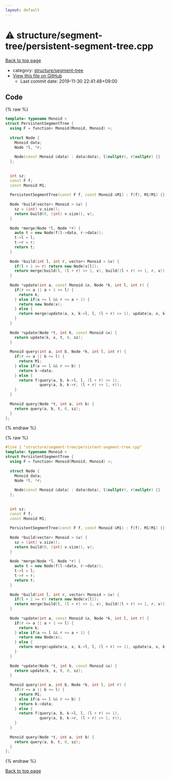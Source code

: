 ```yaml
---
layout: default
---
```


<!-- mathjax config similar to math.stackexchange -->
<script type="text/javascript" async
  src="https://cdnjs.cloudflare.com/ajax/libs/mathjax/2.7.5/MathJax.js?config=TeX-MML-AM_CHTML">
</script>
<script type="text/x-mathjax-config">
  MathJax.Hub.Config({
    TeX: { equationNumbers: { autoNumber: "AMS" }},
    tex2jax: {
      inlineMath: [ ['$','$'] ],
      processEscapes: true
    },
    "HTML-CSS": { matchFontHeight: false },
    displayAlign: "left",
    displayIndent: "2em"
  });
</script>

<script type="text/javascript" src="https://cdnjs.cloudflare.com/ajax/libs/jquery/3.4.1/jquery.min.js"></script>
<script src="https://cdn.jsdelivr.net/npm/jquery-balloon-js@1.1.2/jquery.balloon.min.js" integrity="sha256-ZEYs9VrgAeNuPvs15E39OsyOJaIkXEEt10fzxJ20+2I=" crossorigin="anonymous"></script>
<script type="text/javascript" src="../../../assets/js/copy-button.js"></script>
<link rel="stylesheet" href="../../../assets/css/copy-button.css" />


# :warning: structure/segment-tree/persistent-segment-tree.cpp

<a href="../../../index.html">Back to top page</a>

* category: <a href="../../../index.html#bd066fce418dc5d58690e9bbe0a7a21f">structure/segment-tree</a>
* <a href="{{ site.github.repository_url }}/blob/master/structure/segment-tree/persistent-segment-tree.cpp">View this file on GitHub</a>
    - Last commit date: 2019-11-30 22:41:48+09:00




## Code

<a id="unbundled"></a>
{% raw %}
```cpp
template< typename Monoid >
struct PersistentSegmentTree {
  using F = function< Monoid(Monoid, Monoid) >;
 
  struct Node {
    Monoid data;
    Node *l, *r;
 
    Node(const Monoid &data) : data(data), l(nullptr), r(nullptr) {}
  };
 
 
  int sz;
  const F f;
  const Monoid M1;
 
  PersistentSegmentTree(const F f, const Monoid &M1) : f(f), M1(M1) {}
 
  Node *build(vector< Monoid > &v) {
    sz = (int) v.size();
    return build(0, (int) v.size(), v);
  }
 
  Node *merge(Node *l, Node *r) {
    auto t = new Node(f(l->data, r->data));
    t->l = l;
    t->r = r;
    return t;
  }
 
  Node *build(int l, int r, vector< Monoid > &v) {
    if(l + 1 >= r) return new Node(v[l]);
    return merge(build(l, (l + r) >> 1, v), build((l + r) >> 1, r, v));
  }
 
  Node *update(int a, const Monoid &x, Node *k, int l, int r) {
    if(r <= a || a + 1 <= l) {
      return k;
    } else if(a <= l && r <= a + 1) {
      return new Node(x);
    } else {
      return merge(update(a, x, k->l, l, (l + r) >> 1), update(a, x, k->r, (l + r) >> 1, r));
    }
  }
 
  Node *update(Node *t, int k, const Monoid &x) {
    return update(k, x, t, 0, sz);
  }
 
  Monoid query(int a, int b, Node *k, int l, int r) {
    if(r <= a || b <= l) {
      return M1;
    } else if(a <= l && r <= b) {
      return k->data;
    } else {
      return f(query(a, b, k->l, l, (l + r) >> 1),
               query(a, b, k->r, (l + r) >> 1, r));
    }
  }
 
  Monoid query(Node *t, int a, int b) {
    return query(a, b, t, 0, sz);
  }
};

```
{% endraw %}

<a id="bundled"></a>
{% raw %}
```cpp
#line 1 "structure/segment-tree/persistent-segment-tree.cpp"
template< typename Monoid >
struct PersistentSegmentTree {
  using F = function< Monoid(Monoid, Monoid) >;
 
  struct Node {
    Monoid data;
    Node *l, *r;
 
    Node(const Monoid &data) : data(data), l(nullptr), r(nullptr) {}
  };
 
 
  int sz;
  const F f;
  const Monoid M1;
 
  PersistentSegmentTree(const F f, const Monoid &M1) : f(f), M1(M1) {}
 
  Node *build(vector< Monoid > &v) {
    sz = (int) v.size();
    return build(0, (int) v.size(), v);
  }
 
  Node *merge(Node *l, Node *r) {
    auto t = new Node(f(l->data, r->data));
    t->l = l;
    t->r = r;
    return t;
  }
 
  Node *build(int l, int r, vector< Monoid > &v) {
    if(l + 1 >= r) return new Node(v[l]);
    return merge(build(l, (l + r) >> 1, v), build((l + r) >> 1, r, v));
  }
 
  Node *update(int a, const Monoid &x, Node *k, int l, int r) {
    if(r <= a || a + 1 <= l) {
      return k;
    } else if(a <= l && r <= a + 1) {
      return new Node(x);
    } else {
      return merge(update(a, x, k->l, l, (l + r) >> 1), update(a, x, k->r, (l + r) >> 1, r));
    }
  }
 
  Node *update(Node *t, int k, const Monoid &x) {
    return update(k, x, t, 0, sz);
  }
 
  Monoid query(int a, int b, Node *k, int l, int r) {
    if(r <= a || b <= l) {
      return M1;
    } else if(a <= l && r <= b) {
      return k->data;
    } else {
      return f(query(a, b, k->l, l, (l + r) >> 1),
               query(a, b, k->r, (l + r) >> 1, r));
    }
  }
 
  Monoid query(Node *t, int a, int b) {
    return query(a, b, t, 0, sz);
  }
};

```
{% endraw %}

<a href="../../../index.html">Back to top page</a>


